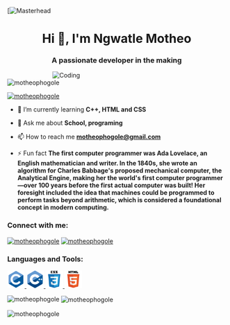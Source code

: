 [![Masterhead](https://64.media.tumblr.com/1c5b2369d4223aba5c08d7595b8781cc/tumblr_pirpyrIjJu1tlgv32o1_640.gif)
<h1 align="center">Hi 👋, I'm Ngwatle Motheo</h1>
<h3 align="center">A passionate developer in the making</h3>
<img align="right" alt="Coding" width="400" src="https://encrypted-tbn0.gstatic.com/images?q=tbn:ANd9GcTu9G5XXDagAJREe-6E-OglzdMhlFOmRfbeTw&s">

<p align="left"> <img src="https://komarev.com/ghpvc/?username=motheophogole&label=Profile%20views&color=0e75b6&style=flat" alt="motheophogole" /> </p>

<p align="left"> <a href="https://twitter.com/motheophogole" target="blank"><img src="https://img.shields.io/twitter/follow/motheophogole?logo=twitter&style=for-the-badge" alt="motheophogole" /></a> </p>

- 🌱 I’m currently learning **C++, HTML and CSS**

- 💬 Ask me about **School, programing**

- 📫 How to reach me **motheophogole@gmail.com**

- ⚡ Fun fact **The first computer programmer was Ada Lovelace, an English mathematician and writer. In the 1840s, she wrote an algorithm for Charles Babbage's proposed mechanical computer, the Analytical Engine, making her the world's first computer programmer—over 100 years before the first actual computer was built! Her foresight included the idea that machines could be programmed to perform tasks beyond arithmetic, which is considered a foundational concept in modern computing.**

<h3 align="left">Connect with me:</h3>
<p align="left">
<a href="https://twitter.com/motheophogole" target="blank"><img align="center" src="https://raw.githubusercontent.com/rahuldkjain/github-profile-readme-generator/master/src/images/icons/Social/twitter.svg" alt="motheophogole" height="30" width="40" /></a>
<a href="https://instagram.com/motheophogole" target="blank"><img align="center" src="https://raw.githubusercontent.com/rahuldkjain/github-profile-readme-generator/master/src/images/icons/Social/instagram.svg" alt="motheophogole" height="30" width="40" /></a>
</p>

<h3 align="left">Languages and Tools:</h3>
<p align="left"> <a href="https://www.cprogramming.com/" target="_blank" rel="noreferrer"> <img src="https://raw.githubusercontent.com/devicons/devicon/master/icons/c/c-original.svg" alt="c" width="40" height="40"/> </a> <a href="https://www.w3schools.com/cpp/" target="_blank" rel="noreferrer"> <img src="https://raw.githubusercontent.com/devicons/devicon/master/icons/cplusplus/cplusplus-original.svg" alt="cplusplus" width="40" height="40"/> </a> <a href="https://www.w3schools.com/css/" target="_blank" rel="noreferrer"> <img src="https://raw.githubusercontent.com/devicons/devicon/master/icons/css3/css3-original-wordmark.svg" alt="css3" width="40" height="40"/> </a> <a href="https://www.w3.org/html/" target="_blank" rel="noreferrer"> <img src="https://raw.githubusercontent.com/devicons/devicon/master/icons/html5/html5-original-wordmark.svg" alt="html5" width="40" height="40"/> </a> </p>

<p><img align="left" src="https://github-readme-stats.vercel.app/api/top-langs?username=motheophogole&show_icons=true&locale=en&layout=compact" alt="motheophogole" /></p>

<p>&nbsp;<img align="center" src="https://github-readme-stats.vercel.app/api?username=motheophogole&show_icons=true&locale=en" alt="motheophogole" /></p>

<p><img align="center" src="https://github-readme-streak-stats.herokuapp.com/?user=motheophogole&" alt="motheophogole" /></p>
